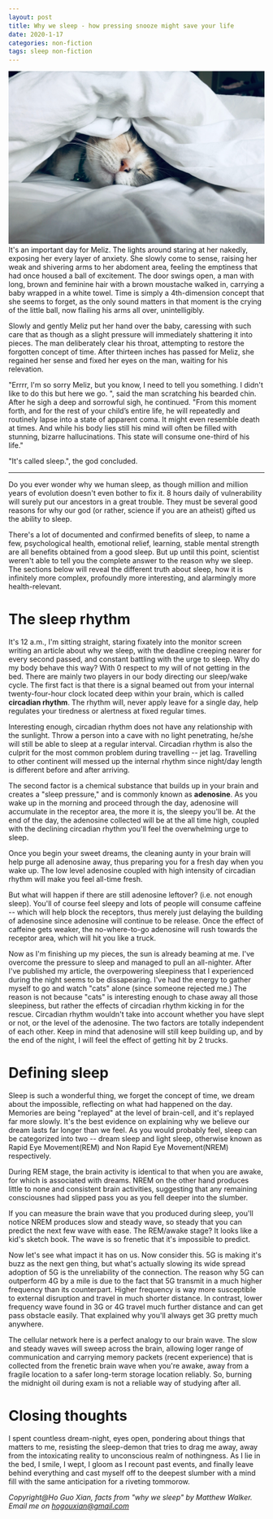 ```yaml
---
layout: post
title: Why we sleep - how pressing snooze might save your life
date: 2020-1-17
categories: non-fiction
tags: sleep non-fiction
---
```

<img src="/images/fulls/cat-sleep.jpg" class="fit image"> 
It's an important day for Meliz. The lights around staring at her nakedly, exposing her every layer of anxiety. She slowly come to sense, raising her weak and shivering arms to her abdoment area, feeling the emptiness that had once housed a ball of excitement. The door swings open, a man with long, brown and feminine hair with a brown moustache walked in, carrying a baby wrapped in a white towel. Time is simply a 4th-dimension concept that she seems to forget, as the only sound matters in that moment is the crying of the little ball, now flailing his arms all over, unintelligibly.

Slowly and gently Meliz put her hand over the baby, caressing with such care that as though as a slight pressure will immediately shattering it into pieces. The man deliberately clear his throat, attempting to restore the forgotten concept of time. After thirteen inches has passed for Meliz, she regained her sense and fixed her eyes on the man, waiting for his relevation.

"Errrr, I'm so sorry Meliz, but you know, I need to tell you something. I didn't like to do this but here we go. ", said the man scratching his bearded chin. After he sigh a deep and sorrowful sigh, he continued.
"From this moment forth, and for the rest of your child’s entire life, he will repeatedly and routinely lapse into a state of apparent coma. It might even resemble death at times. And while his body lies still his mind will often be filled with stunning, bizarre hallucinations. This state will consume one-third of his life."

"It's called sleep.", the god concluded.

---

Do you ever wonder why we human sleep, as though million and million years of evolution doesn't even bother to fix it. 8 hours daily of vulnerability will surely put our ancestors in a great trouble. They must be several good reasons for why our god (or rather, science if you are an atheist) gifted us the ability to sleep.

There's a lot of documented and confirmed benefits of sleep, to name a few, psychological health, emotional relief, learning, stable mental strength are all benefits obtained from a good sleep. But up until this point, scientist weren't able to tell you the complete answer to the reason why we sleep. The sections below will reveal the different truth about sleep, how it is infinitely more complex, profoundly more interesting, and alarmingly more health-relevant.

# The sleep rhythm
It's 12 a.m., I'm sitting straight, staring fixately into the monitor screen writing an article about why we sleep, with the deadline creeping nearer for every second passed, and constant battling with the urge to sleep. Why do my body behave this way? With 0 respect to my will of not getting in the bed. There are mainly two players in our body directing our sleep/wake cycle. The first fact is that there is a signal beamed out from your internal twenty-four-hour clock located deep within
your brain, which is called **circadian rhythm**. The rhythm will, never apply leave for a single day, help regulates your tiredness or alertness at fixed regular times. 

Interesting enough, circadian rhythm does not have any relationship with the sunlight. Throw a person into a cave with no light penetrating, he/she will still be able to sleep at a regular interval. Circadian rhythm is also the culprit for the most common problem during travelling -- jet lag. Travelling to other continent will messed up the internal rhythm since night/day length is different before and after arriving. 

The second factor is a chemical substance that builds up in your brain and creates a "sleep pressure," and is commonly known as **adenosine**. As you wake up in the morning and proceed through the day, adenosine will accumulate in the receptor area, the more it is, the sleepy you'll be. At the end of the day, the adenosine collected will be at the all time high, coupled with the declining circadian rhythm you'll feel the overwhelming urge to sleep.

Once you begin your sweet dreams, the cleaning aunty in your brain will help purge all adenosine away, thus preparing you for a fresh day when you wake up. The low level adenosine coupled with high intensity of circadian rhythm will make you feel all-time fresh. 

But what will happen if there are still adenosine leftover? (i.e. not enough sleep). You'll of course feel sleepy and lots of people will consume caffeine -- which will help block the receptors, thus merely just delaying the building of adenosine since adenosine will continue to be release. Once the effect of caffeine gets weaker, the no-where-to-go adenosine will rush towards the receptor area, which will hit you like a truck.

Now as I'm finishing up my pieces, the sun is already beaming at me. I've overcome the pressure to sleep and managed to pull an all-nighter. After I've published my article, the overpowering sleepiness that I experienced during the night seems to be dissapearing. I've had the energy to gather myself to go and watch "cats" alone (since someone rejected me.) The reason is not because "cats" is interesting enough to chase away all those sleepiness, but rather the effects of circadian
rhythm kicking in for the rescue. Circadian rhythm wouldn't take into account whether you have slept or not, or the level of the adenosine. The two factors are totally independent of each other. Keep in mind that adenosine will still keep building up, and by the end of the night, I will feel the effect of getting hit by 2 trucks.

# Defining sleep
Sleep is such a wonderful thing, we forget the concept of time, we dream about the impossible, reflecting on what had happened on the day. Memories are being "replayed" at the level of brain-cell, and it's replayed far more slowly. It's the best evidence on explaining why we believe our dream lasts far longer than we feel. As you would probably feel, sleep can be categorized into two -- dream sleep and light sleep, otherwise known as Rapid Eye Movement(REM) and Non Rapid Eye Movement(NREM)
respectively. 

During REM stage, the brain activity is identical to that when you are awake, for which is associated with dreams. NREM on the other hand produces little to none and consistent brain activities, suggesting that any remaining consciousnes had slipped pass you as you fell deeper into the slumber. 

If you can measure the brain wave that you produced during sleep, you'll notice NREM produces slow and steady wave, so steady that you can predict the next few wave with ease. The REM/awake stage? It looks like a kid's sketch book. The wave is so frenetic that it's impossible to predict.

Now let's see what impact it has on us. Now consider this. 5G is making it's buzz as the next gen thing, but what's actually slowing its wide spread adoption of 5G is the unreliability of the connection. The reason why 5G can outperform 4G by a mile is due to the fact that 5G transmit in a much higher frequency than its counterpart. Higher frequency is way more susceptible to external disruption and travel in much shorter distance. In contrast, lower frequency wave found in 3G or 4G
travel much further distance and can get pass obstacle easily. That explained why you'll always get 3G pretty much anywhere.

The cellular network here is a perfect analogy to our brain wave. The slow and steady waves will sweep across the brain, allowing loger range of communication and carrying memory packets (recent experience) that is collected from the frenetic brain wave when you're awake, away from a fragile location to a safer long-term storage location reliably. So, burning the midnight oil during exam is not a reliable way of studying after all.

# Closing thoughts
I spent countless dream-night, eyes open, pondering about things that matters to me, resisting the sleep-demon that tries to drag me away, away from the intoxicating reality to unconscious realm of nothingness. As I lie in the bed, I smile, I wept, I gloom as I recount past events, and finally leave behind everything and cast myself off to the deepest slumber with a mind fill with the same anticipation for a riveting tommorow.

*Copyright@Ho Guo Xian, facts from "why we sleep" by Matthew Walker.*
*Email me on hogouxian@gmail.com*
